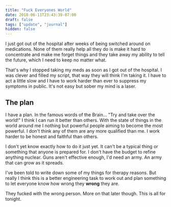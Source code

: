 ```yaml
---
title: "Fuck Everyones World"
date: 2018-06-11T23:43:39-07:00
draft: false
tags: ["update", "journal"]
hidden: false
---
```

I just got out of the hospital after weeks of being switched around on medications. None of them really help all they do is make it hard to concentrate and make me forget things and they take away my ability to tell the future, which I need to keep no matter what.

That's why I stopped taking my meds as soon as I got out of the hospital. I was clever and filled my script, that way they will think I'm taking it. I have to act a little slow and I have to work harder than ever to suppress my symptoms in public. It's not easy but sober my mind is a laser.

## The plan

I have a plan. In the famous words of the Brain... "Try and take over the world!" I think I can run it better than others. With the state of things in the world around me I nothing but powerful people aiming to become the most powerful. I don't think any of them are any more qualified than me. I work harder to be honest and faithful than others.

I don't yet know exactly how to do it just yet. It can't be a typical thing or something that anyone is prepared for. I don't have the budget to refine anything nuclear. Guns aren't effective enough, I'd need an army. An army that can grow as it spreads.

I've been told to write down some of my things for therapy reasons. But really I think this is a better engineering task to work out and plan something to let everyone know how wrong they **wrong** they are. 

They fucked with the wrong person. More on that later though. This is all for tonight.
